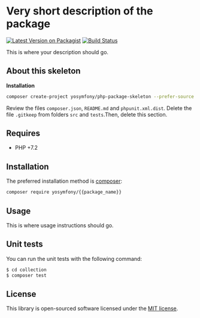 # Very short description of the package

[![Latest Version on Packagist](https://img.shields.io/packagist/v/yosymfony/{{package_name}}.svg?style=flat-square)](https://packagist.org/packages/yosymfony/{{package_name}})
[![Build Status](https://img.shields.io/travis/yosymfony/{{package_name}}/master.svg?style=flat-square)](https://travis-ci.org/yosymfony/:package_name)

This is where your description should go. 

## About this skeleton

**Installation**

```bash
composer create-project yosymfony/php-package-skeleton --prefer-source your-package
```

Review the files `composer.json`, `README.md` and `phpunit.xml.dist`. 
Delete the file `.gitkeep` from folders `src` and `tests`.Then, delete this section.

## Requires

* PHP +7.2

## Installation

The preferred installation method is [composer](https://getcomposer.org):

```bash
composer require yosymfony/{{package_name}}
```

## Usage

This is where usage instructions should go.

## Unit tests

You can run the unit tests with the following command:

```bash
$ cd collection
$ composer test
```

## License

This library is open-sourced software licensed under the [MIT license](http://opensource.org/licenses/MIT).
